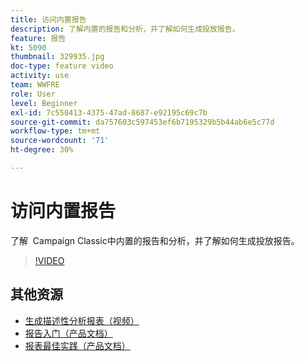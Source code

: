 ```yaml
---
title: 访问内置报告
description: 了解内置的报告和分析，并了解如何生成投放报告。
feature: 报告
kt: 5090
thumbnail: 329935.jpg
doc-type: feature video
activity: use
team: WWFRE
role: User
level: Beginner
exl-id: 7c550413-4375-47ad-8687-e92195c69c7b
source-git-commit: da757603c597453ef6b7195329b5b44ab6e5c77d
workflow-type: tm+mt
source-wordcount: '71'
ht-degree: 30%

---
```


# 访问内置报告

了解  Campaign Classic中内置的报告和分析，并了解如何生成投放报告。

>[!VIDEO](https://video.tv.adobe.com/v/329935?quality=12)

## 其他资源

* [生成描述性分析报表（视频）](/help/reporting/generating-a-descriptive-analysis-report.md)
* [报告入门（产品文档）](https://experienceleague.adobe.com/docs/campaign-classic/using/reporting/reporting-in-adobe-campaign/about-adobe-campaign-reporting-tools.html)
* [报表最佳实践（产品文档）](https://experienceleague.adobe.com/docs/campaign-classic/using/reporting/reporting-in-adobe-campaign/best-practices.html)
